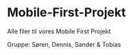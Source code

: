 # Mobile-First-Projekt
Alle filer til vores Mobile First Projekt

Gruppe: Søren, Dennis, Sander & Tobias
